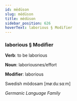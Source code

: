 ```yaml
---
id: mëdüson
slug: mëdüson
title: mëdüson
sidebar_position: 626
hoverText: laborious § Modifier
---
```


### laborious § Modifier

**Verb**: to be laborious

**Noun**: laboriousnes/effort

**Modifier**: laborious

Swedish mödosam [møːduːsɑːm]

*Germanic Language Family*